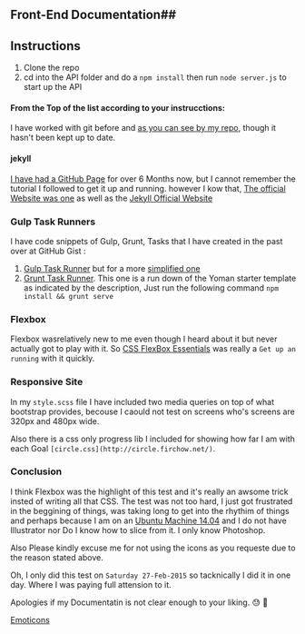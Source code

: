 ## Front-End Documentation##


## Instructions ##
1. Clone the repo
2. cd into the API folder and do a `npm install` then run `node server.js` to start up the API

#### From the Top of the list according to your instrucctions: ####

I have worked with git before and [as you can see by my repo](https://github.com/acedesigns/), though it hasn't been kept up to date.

#### jekyll
[I have had a GitHub Page](https://github.com/acedesigns/acedesigns.github.io) for over 6 Months now, but I cannot remember the tutorial I followed to get it up and running. however I kow that, [The official Website was one](https://pages.github.com/) as well as the [Jekyll Official Website](http://jekyllrb.com/)


### Gulp Task Runners
I have code snippets of Gulp, Grunt, Tasks that I have created in the past over at GitHub Gist :

1. [Gulp Task Runner](https://gist.github.com/acedesigns/9388eacc7a26097c9654) but for a more [simplified one](https://github.com/acedesigns/Setup-Work-Flow/blob/master/angular/gulpfile.js)
2. [Grunt Task Runner](https://gist.github.com/acedesigns/bdba1c234817b97f2552). This one is a run down of the Yoman starter template as indicated by the description, Just run the following command `npm install && grunt serve`


### Flexbox
Flexbox wasrelatively new to me even though I heard about it but never actually got to play with it. So [CSS FlexBox Essentials](https://www.youtube.com/watch?v=G7EIAgfkhmg) was really a `Get up an running` with it quickly.

### Responsive Site
In my `style.scss` file I have included two media queries on top of what bootstrap provides, becouse I caould not test on screens who's screens are 320px and 480px wide.

Also there is a css only progress lib I included for showing how far I am with each Goal `[circle.css](http://circle.firchow.net/)`.


### Conclusion
I think Flexbox was the highlight of this test and it's really an awsome trick insted of writing all that CSS. 
The test was not too hard, I just got frustrated in the beggining of things, was taking long to get into the rhythim of things and perhaps because I am on an [Ubuntu Machine 14.04](http://www.ubuntu.com/) and I do not have Illustrator nor Do I know how to slice from it. I only know Photoshop.

Also Please kindly excuse me for not using the icons as you requeste due to the reason stated above.

Oh, I only did this test on `Saturday 27-Feb-2015` so tacknically I did it in one day. Where I was paying full attension to it.

Apologies if my Documentatin is not clear enough to your liking. :sweat: :calling:

[Emoticons](http://www.emoji-cheat-sheet.com/)